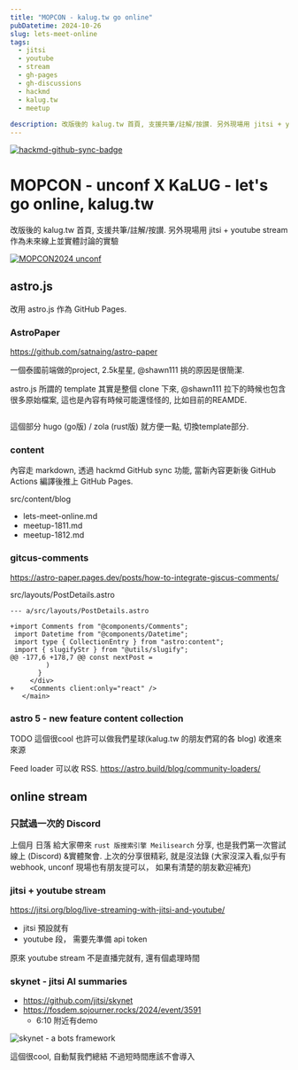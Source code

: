 ```yaml
---
title: "MOPCON - kalug.tw go online"
pubDatetime: 2024-10-26
slug: lets-meet-online
tags:
  - jitsi
  - youtube
  - stream
  - gh-pages
  - gh-discussions
  - hackmd
  - kalug.tw
  - meetup
  
description: 改版後的 kalug.tw 首頁, 支援共筆/註解/按讃. 另外現場用 jitsi + youtube stream 作為未來線上並實體討論的實驗
---
```


[![hackmd-github-sync-badge](https://hackmd.io/9M2W8-VtRKmrzbAqmgPJIw/badge)](https://hackmd.io/9M2W8-VtRKmrzbAqmgPJIw)

# MOPCON - unconf X KaLUG - let's go online, kalug.tw

改版後的 kalug.tw 首頁, 支援共筆/註解/按讃. 另外現場用 jitsi + youtube stream 作為未來線上並實體討論的實驗


[![MOPCON2024 unconf](https://img.youtube.com/vi/2s7OTjtuOio/0.jpg)](https://www.youtube.com/watch?v=2s7OTjtuOio)




## astro.js

改用 astro.js 作為 GitHub Pages. 

### AstroPaper

https://github.com/satnaing/astro-paper

一個泰國前端做的project, 2.5k星星, @shawn111 挑的原因是很簡潔.

astro.js 所謂的 template 其實是整個 clone 下來, @shawn111 拉下的時候也包含很多原始檔案, 這也是內容有時候可能還怪怪的, 比如目前的REAMDE.
```

```

這個部分 hugo (go版) / zola (rust版) 就方便一點, 切換template部分.

### content
內容走 markdown, 透過 hackmd GitHub sync 功能, 當新內容更新後 GitHub Actions 編譯後推上 GitHub Pages.

src/content/blog

- lets-meet-online.md
- meetup-1811.md
- meetup-1812.md

### gitcus-comments

https://astro-paper.pages.dev/posts/how-to-integrate-giscus-comments/

src/layouts/PostDetails.astro
```
--- a/src/layouts/PostDetails.astro

+import Comments from "@components/Comments";
 import Datetime from "@components/Datetime";
 import type { CollectionEntry } from "astro:content";
 import { slugifyStr } from "@utils/slugify";
@@ -177,6 +178,7 @@ const nextPost =
         )
       }
     </div>
+    <Comments client:only="react" />
   </main>
```

### astro 5 - new feature content collection
TODO 這個很cool 也許可以做我們星球(kalug.tw 的朋友們寫的各 blog) 收進來來源

Feed loader 可以收 RSS.
https://astro.build/blog/community-loaders/

## online stream


### 只試過一次的 Discord
上個月 日落 給大家帶來 `rust 版搜索引擎 Meilisearch` 分享, 也是我們第一次嘗試線上 (Discord) &實體聚會.
上次的分享很精彩, 就是沒法錄 (大家沒深入看,似乎有webhook, unconf 現場也有朋友提可以， 如果有清楚的朋友歡迎補充)


### jitsi + youtube stream

https://jitsi.org/blog/live-streaming-with-jitsi-and-youtube/

- jitsi 預設就有
- youtube 段， 需要先準備 api token

原來 youtube stream 不是直播完就有, 還有個處理時間

### skynet - jitsi AI summaries

- https://github.com/jitsi/skynet
- https://fosdem.sojourner.rocks/2024/event/3591
  - 6:10 附近有demo

![skynet - a bots framework](https://hackmd.io/_uploads/BJJWkm6xyg.png)


這個很cool, 自動幫我們總結
不過短時間應該不會導入

